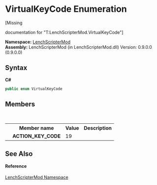 # VirtualKeyCode Enumeration
 

\[Missing <summary> documentation for "T:LenchScripterMod.VirtualKeyCode"\]

**Namespace:**&nbsp;<a href="a4f653e6-9ab3-f6ff-6eb8-285c9b4fe052">LenchScripterMod</a><br />**Assembly:**&nbsp;LenchScripterMod (in LenchScripterMod.dll) Version: 0.9.0.0 (0.9.0.0)

## Syntax

**C#**<br />
``` C#
public enum VirtualKeyCode
```


## Members
&nbsp;<table><tr><th></th><th>Member name</th><th>Value</th><th>Description</th></tr><tr><td /><td target="F:LenchScripterMod.VirtualKeyCode.ACTION_KEY_CODE">**ACTION_KEY_CODE**</td><td>19</td><td /></tr></table>

## See Also


#### Reference
<a href="a4f653e6-9ab3-f6ff-6eb8-285c9b4fe052">LenchScripterMod Namespace</a><br />